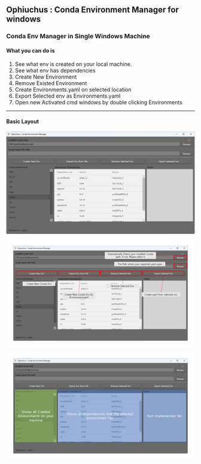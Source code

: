 ## Ophiuchus : Conda Environment Manager for windows

### Conda Env Manager in Single Windows Machine 

#### What you can do is

1. See what env is created on your local machine.
2. See what env has dependencies
3. Create New Environment
4. Remove Existed Environment
5. Create Environments.yaml on selected location
6. Export Selected env as Environments.yaml
7. Open new Activated cmd windows by double clicking Environments


---

#### Basic Layout

![이미지](doc/default_window.png)

![이미지](doc/default_window_btns.PNG)

![이미지](doc/default_window_lists.PNG)

